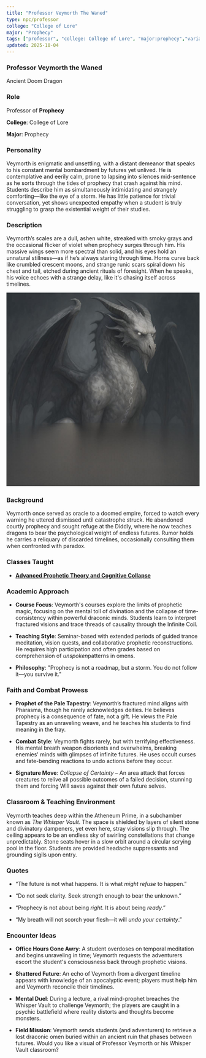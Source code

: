 ```yaml
---
title: "Professor Veymorth The Waned"
type: npc/professor
college: "College of Lore"
major: "Prophecy"
tags: ["professor", "college: College of Lore", "major:prophecy","variant:doom"]
updated: 2025-10-04
---
```


### Professor Veymorth the Waned

Ancient Doom Dragon

### Role

Professor of **Prophecy**

**College**: College of Lore

**Major**: Prophecy

### Personality

Veymorth is enigmatic and unsettling, with a distant demeanor that speaks to his constant mental bombardment by futures yet unlived. He is contemplative and eerily calm, prone to lapsing into silences mid-sentence as he sorts through the tides of prophecy that crash against his mind. Students describe him as simultaneously intimidating and strangely comforting—like the eye of a storm. He has little patience for trivial conversation, yet shows unexpected empathy when a student is truly struggling to grasp the existential weight of their studies.

### Description

Veymorth’s scales are a dull, ashen white, streaked with smoky grays and the occasional flicker of violet when prophecy surges through him. His massive wings seem more spectral than solid, and his eyes hold an unnatural stillness—as if he’s always staring through time. Horns curve back like crumbled crescent moons, and strange runic scars spiral down his chest and tail, etched during ancient rituals of foresight. When he speaks, his voice echoes with a strange delay, like it's chasing itself across timelines.

![D11BA87C-B0B3-44D0-8875-AD48F625817F](/assets/images/D11BA87C-B0B3-44D0-8875-AD48F625817F.jpg)

### Background

Veymorth once served as oracle to a doomed empire, forced to watch every warning he uttered dismissed until catastrophe struck. He abandoned courtly prophecy and sought refuge at the Diddly, where he now teaches dragons to bear the psychological weight of endless futures. Rumor holds he carries a reliquary of discarded timelines, occasionally consulting them when confronted with paradox.

### Classes Taught

- **[Advanced Prophetic Theory and Cognitive Collapse](../Academics/course-catalog.md#advanced-prophetic-theory-and-cognitive-collapse)**

### Academic Approach

* **Course Focus**: Veymorth's courses explore the limits of prophetic magic, focusing on the mental toll of divination and the collapse of time-consistency within powerful draconic minds. Students learn to interpret fractured visions and trace threads of causality through the Infinite Coil.

* **Teaching Style**: Seminar-based with extended periods of guided trance meditation, vision quests, and collaborative prophetic reconstructions. He requires high participation and often grades based on comprehension of *unspoken*patterns in omens.

* **Philosophy**: "Prophecy is not a roadmap, but a storm. You do not follow it—you survive it."

### Faith and Combat Prowess

* **Prophet of the Pale Tapestry**: Veymorth’s fractured mind aligns with Pharasma, though he rarely acknowledges deities. He believes prophecy is a consequence of fate, not a gift. He views the Pale Tapestry as an unraveling weave, and he teaches his students to find meaning in the fray.

* **Combat Style**: Veymorth fights rarely, but with terrifying effectiveness. His mental breath weapon disorients and overwhelms, breaking enemies' minds with glimpses of infinite futures. He uses occult curses and fate-bending reactions to undo actions before they occur.

* **Signature Move**: *Collapse of Certainty* – An area attack that forces creatures to relive all possible outcomes of a failed decision, stunning them and forcing Will saves against their own future selves.

### Classroom & Teaching Environment

Veymorth teaches deep within the Atheneum Prime, in a subchamber known as *The Whisper Vault*. The space is shielded by layers of silent stone and divinatory dampeners, yet even here, stray visions slip through. The ceiling appears to be an endless sky of swirling constellations that change unpredictably. Stone seats hover in a slow orbit around a circular scrying pool in the floor. Students are provided headache suppressants and grounding sigils upon entry.

### Quotes

* “The future is not what happens. It is what *might refuse* to happen.”

* “Do not seek clarity. Seek strength enough to bear the unknown.”

* “Prophecy is not about being *right*. It is about being *ready*.”

* “My breath will not scorch your flesh—it will *undo your certainty*.”

### Encounter Ideas

* **Office Hours Gone Awry**: A student overdoses on temporal meditation and begins unraveling in time; Veymorth requests the adventurers escort the student's consciousness back through prophetic visions.

* **Shattered Future**: An echo of Veymorth from a divergent timeline appears with knowledge of an apocalyptic event; players must help him and Veymorth reconcile their timelines.

* **Mental Duel**: During a lecture, a rival mind-prophet breaches the Whisper Vault to challenge Veymorth; the players are caught in a psychic battlefield where reality distorts and thoughts become monsters.

* **Field Mission**: Veymorth sends students (and adventurers) to retrieve a lost draconic omen buried within an ancient ruin that phases between futures.
Would you like a visual of Professor Veymorth or his Whisper Vault classroom?
